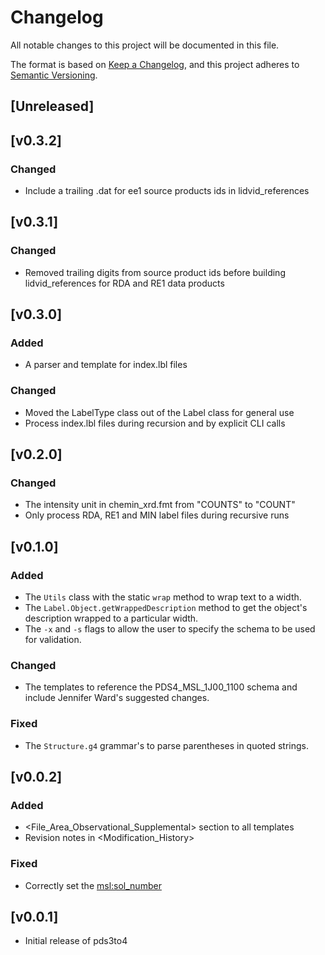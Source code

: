# Changelog

All notable changes to this project will be documented in this file.

The format is based on [Keep a Changelog](https://keepachangelog.com/en/1.0.0/),
and this project adheres to [Semantic Versioning](https://semver.org/spec/v2.0.0.html).

## [Unreleased]

## [v0.3.2]

### Changed

- Include a trailing .dat for ee1 source products ids in lidvid_references

## [v0.3.1]

### Changed

- Removed trailing digits from source product ids before building
  lidvid_references for RDA and RE1 data products

## [v0.3.0]

### Added

- A parser and template for index.lbl files

### Changed

- Moved the LabelType class out of the Label class for general use
- Process index.lbl files during recursion and by explicit CLI calls

## [v0.2.0]

### Changed

- The intensity unit in chemin_xrd.fmt from "COUNTS" to "COUNT"
- Only process RDA, RE1 and MIN label files during recursive runs

## [v0.1.0]

### Added

- The `Utils` class with the static `wrap` method to wrap text to a width.
- The `Label.Object.getWrappedDescription` method to get the object's
  description wrapped to a particular width.
- The `-x` and `-s` flags to allow the user to specify the schema to be used
  for validation.

### Changed

- The templates to reference the PDS4_MSL_1J00_1100 schema and include Jennifer
  Ward's suggested changes.

### Fixed

- The `Structure.g4` grammar's to parse parentheses in quoted strings.

## [v0.0.2]

### Added

- <File_Area_Observational_Supplemental> section to all templates
- Revision notes in <Modification_History>

### Fixed

- Correctly set the <msl:sol_number>

## [v0.0.1]

- Initial release of pds3to4
